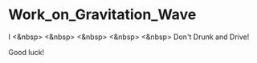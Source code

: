 # **Work_on_Gravitation_Wave**

I <&nbsp> <&nbsp> <&nbsp> <&nbsp> <&nbsp> Don't Drunk and Drive! 

Good luck!
